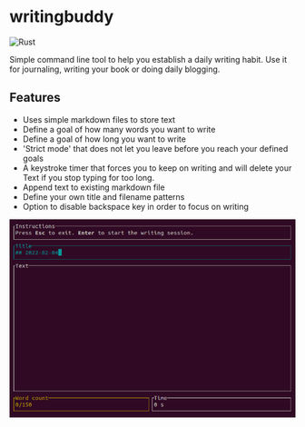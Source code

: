 # writingbuddy

![Rust](https://github.com/Niederb/writingbuddy/workflows/build/badge.svg)

Simple command line tool to help you establish a daily writing habit. Use it for journaling, 
writing your book or doing daily blogging.

## Features

- Uses simple markdown files to store text
- Define a goal of how many words you want to write
- Define a goal of how long you want to write
- 'Strict mode' that does not let you leave before you reach your defined goals
- A keystroke timer that forces you to keep on writing and will delete your Text if you stop typing for too long.
- Append text to existing markdown file
- Define your own title and filename patterns
- Option to disable backspace key in order to focus on writing

![Screenshot of command line interface](screenshot.png)
